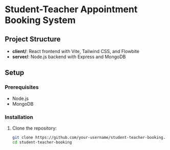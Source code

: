 # Student-Teacher Appointment Booking System

## Project Structure

- **client/**: React frontend with Vite, Tailwind CSS, and Flowbite
- **server/**: Node.js backend with Express and MongoDB

## Setup

### Prerequisites

- Node.js
- MongoDB

### Installation

1. Clone the repository:
   ```bash
   git clone https://github.com/your-username/student-teacher-booking.git
   cd student-teacher-booking
   ```
